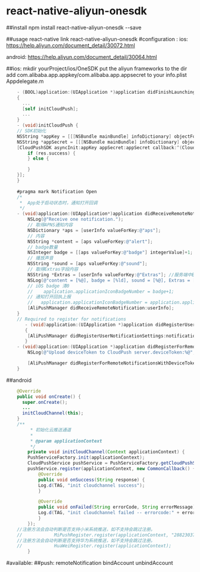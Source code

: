 # react-native-aliyun-onesdk

##install
npm install react-native-aliyun-onesdk --save

##usage
react-native link react-native-aliyun-onesdk
#configuration :
ios: https://help.aliyun.com/document_detail/30072.html

android: https://help.aliyun.com/document_detail/30064.html

##ios:
mkdir yourProject/ios/OneSDK
put the aliyun frameworks to the dir
add com.alibaba.app.appkey/com.alibaba.app.appsecret to your info.plist
Appdelegate.m
```objective-c
	- (BOOL)application:(UIApplication *)application didFinishLaunchingWithOptions:(NSDictionary *)launchOptions
	{
	  ...
	  [self initCloudPush];
	  ...
	}
	- (void)initCloudPush {
	// SDK初始化
	NSString *appKey = [[[NSBundle mainBundle] infoDictionary] objectForKey:@"com.alibaba.app.appkey"];
	NSString *appSecret = [[[NSBundle mainBundle] infoDictionary] objectForKey:@"com.alibaba.app.appsecret"];
	[CloudPushSDK asyncInit:appKey appSecret:appSecret callback:^(CloudPushCallbackResult *res) {
		if (res.success) {
		} else {

		}
	}];
	}
	
	#pragma mark Notification Open
	/*
	 *  App处于启动状态时，通知打开回调
	 */
	- (void)application:(UIApplication*)application didReceiveRemoteNotification:(NSDictionary*)userInfo {
		NSLog(@"Receive one notification.");
		// 取得APNS通知内容
		NSDictionary *aps = [userInfo valueForKey:@"aps"];
		// 内容
		NSString *content = [aps valueForKey:@"alert"];
		// badge数量
		NSInteger badge = [[aps valueForKey:@"badge"] integerValue]+1;
		// 播放声音
		NSString *sound = [aps valueForKey:@"sound"];
		// 取得Extras字段内容
		NSString *Extras = [userInfo valueForKey:@"Extras"]; //服务端中Extras字段，key是自己定义的
		NSLog(@"content = [%@], badge = [%ld], sound = [%@], Extras = [%@]", content, (long)badge, sound, Extras);
		// iOS badge 清0
		//    application.applicationIconBadgeNumber = badge+1;
		// 通知打开回执上报
		//	 application.applicationIconBadgeNumber = application.applicationIconBadgeNumber+1;
		[AliPushManager didReceiveRemoteNotification:userInfo];
	}
	// Required to register for notifications
	   - (void)application:(UIApplication *)application didRegisterUserNotificationSettings:(UIUserNotificationSettings *)notificationSettings
	   {
	    [AliPushManager didRegisterUserNotificationSettings:notificationSettings];
	   }
	- (void)application:(UIApplication *)application didRegisterForRemoteNotificationsWithDeviceToken:(NSData *)deviceToken {
		NSLog(@"Upload deviceToken to CloudPush server.deviceToken:%@",deviceToken);

		[AliPushManager didRegisterForRemoteNotificationsWithDeviceToken:deviceToken];
	}
```
##android
```java
	@Override
	public void onCreate() {
	  super.onCreate();
	  ...
	  initCloudChannel(this);      
	}
	/**
	     * 初始化云推送通道
	     *
	     * @param applicationContext
	     */
	    private void initCloudChannel(Context applicationContext) {
		PushServiceFactory.init(applicationContext);
		CloudPushService pushService = PushServiceFactory.getCloudPushService();
		pushService.register(applicationContext, new CommonCallback() {
		    @Override
		    public void onSuccess(String response) {
			Log.d(TAG, "init cloudchannel success");
		    }

		    @Override
		    public void onFailed(String errorCode, String errorMessage) {
			Log.d(TAG, "init cloudchannel failed -- errorcode:" + errorCode + " -- errorMessage:" + errorMessage);
		    }
		});
	//注册方法会自动判断是否支持小米系统推送，如不支持会跳过注册。
	//            MiPushRegister.register(applicationContext, "2882303761517489550", "5201748990550");
	//注册方法会自动判断是否支持华为系统推送，如不支持会跳过注册。
	//            HuaWeiRegister.register(applicationContext);
	    }
```
#available:
##push: 
	remoteNotification
	bindAccount
	unbindAccount
       
